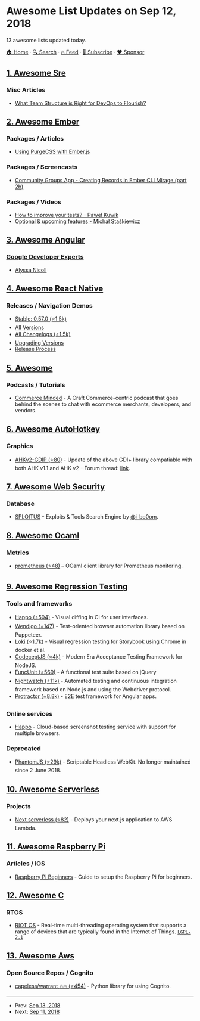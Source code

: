 # Awesome List Updates on Sep 12, 2018

13 awesome lists updated today.

[🏠 Home](/README.md) · [🔍 Search](https://www.trackawesomelist.com/search/) · [🔥 Feed](https://www.trackawesomelist.com/rss.xml) · [📮 Subscribe](https://trackawesomelist.us17.list-manage.com/subscribe?u=d2f0117aa829c83a63ec63c2f&id=36a103854c) · [❤️  Sponsor](https://github.com/sponsors/theowenyoung)



## [1. Awesome Sre](/content/dastergon/awesome-sre/README.md)

### Misc Articles

*   [What Team Structure is Right for DevOps to Flourish?](http://web.devopstopologies.com/)

## [2. Awesome Ember](/content/ember-community-russia/awesome-ember/README.md)

### Packages / Articles

*   [Using PurgeCSS with Ember.js](http://www.jurecuhalev.com/blog/2018/09/07/using-purgecss-with-ember-js/)

### Packages / Screencasts

*   [Community Groups App - Creating Records in Ember CLI Mirage (part 2b)](https://www.youtube.com/watch?v=eAI1LxgSOqw)

### Packages / Videos

*   [How to improve your tests? - Paweł Kuwik](https://www.youtube.com/watch?v=rs71sx5IZ-U\&t=0s\&list=PLxt6MasYELQ5W3y8rwGa98GsyMBdhr_cp)
*   [Optional & upcoming features - Michał Staśkiewicz](https://www.youtube.com/watch?v=4XokzPT4rgg\&t=0s\&list=PLxt6MasYELQ5W3y8rwGa98GsyMBdhr_cp)

## [3. Awesome Angular](/content/PatrickJS/awesome-angular/README.md)

### [Google Developer Experts](https://developers.google.com/experts/all/technology/web-technologies)

*   [Alyssa Nicoll](https://twitter.com/AlyssaNicoll)

## [4. Awesome React Native](/content/jondot/awesome-react-native/README.md)

### Releases / Navigation Demos

*   [Stable: 0.57.0 (⭐1.5k)](https://github.com/react-native-community/react-native-releases/blob/master/CHANGELOG.md#057)
*   [All Versions](https://facebook.github.io/react-native/versions)
*   [All Changelogs (⭐1.5k)](https://github.com/react-native-community/react-native-releases/blob/master/CHANGELOG.md)
*   [Upgrading Versions](https://facebook.github.io/react-native/docs/upgrading.html)
*   [Release Process](http://facebook.github.io/react/blog/2015/05/22/react-native-release-process.html)

## [5. Awesome](/content/craftcms/awesome/README.md)

### Podcasts / Tutorials

*   [Commerce Minded](https://www.fostercommerce.com/podcast) - A Craft Commerce-centric podcast that goes behind the scenes to chat with ecommerce merchants, developers, and vendors.

## [6. Awesome AutoHotkey](/content/ahkscript/awesome-AutoHotkey/README.md)

### Graphics

*   [AHKv2-GDIP (⭐80)](https://github.com/mmikeww/AHKv2-Gdip) - Update of the above GDI+ library compatiable with both AHK v1.1 and AHK v2 - Forum thread: [link](https://autohotkey.com/boards/viewtopic.php?f=6\&t=6517).

## [7. Awesome Web Security](/content/qazbnm456/awesome-web-security/README.md)

### Database

*   [SPLOITUS](https://sploitus.com/) - Exploits & Tools Search Engine by [@i\_bo0om](https://twitter.com/i_bo0om).

## [8. Awesome Ocaml](/content/ocaml-community/awesome-ocaml/README.md)

### Metrics

*   [prometheus (⭐48)](https://github.com/mirage/prometheus) – OCaml client library for Prometheus monitoring.

## [9. Awesome Regression Testing](/content/mojoaxel/awesome-regression-testing/README.md)

### Tools and frameworks

*   [Happo (⭐504)](https://github.com/Galooshi/happo) - Visual diffing in CI for user interfaces.
*   [Wendigo (⭐147)](https://github.com/angrykoala/wendigo) - Test-oriented browser automation library based on Puppeteer.
*   [Loki (⭐1.7k)](https://github.com/oblador/loki) - Visual regression testing for Storybook using Chrome in docker et al.
*   [CodeceptJS (⭐4k)](https://github.com/codeception/codeceptjs/) - Modern Era Acceptance Testing Framework for NodeJS.
*   [FuncUnit (⭐569)](https://github.com/bitovi/funcunit) - A functional test suite based on jQuery
*   [Nightwatch (⭐11k)](https://github.com/nightwatchjs/nightwatch) - Automated testing and continuous integration framework based on Node.js and using the Webdriver protocol.
*   [Protractor (⭐8.8k)](https://github.com/angular/protractor) - E2E test framework for Angular apps.

### Online services

*   [Happo](https://happo.io/) - Cloud-based screenshot testing service with support for multiple browsers.

### Deprecated

*   [PhantomJS (⭐29k)](https://github.com/ariya/phantomjs) - Scriptable Headless WebKit. No longer maintained since 2 June 2018.

## [10. Awesome Serverless](/content/pmuens/awesome-serverless/README.md)

### Projects

*   [Next serverless (⭐82)](https://github.com/cyrilwanner/next-serverless) - Deploys your next.js application to AWS Lambda.

## [11. Awesome Raspberry Pi](/content/thibmaek/awesome-raspberry-pi/README.md)

### Articles / iOS

*   [Raspberry Pi Beginners](https://medium.com/@anshul.ahu/how-to-setup-raspberry-pi-for-beginners-aeedc2cb994a) - Guide to setup the Raspberry Pi for beginners.

## [12. Awesome C](/content/inputsh/awesome-c/README.md)

### RTOS

*   [RIOT OS](https://www.riot-os.org/) - Real-time multi-threading operating system that supports a range of devices that are typically found in the Internet of Things. [`LGPL-2.1`](https://www.gnu.org/licenses/old-licenses/lgpl-2.1.en.html)

## [13. Awesome Aws](/content/donnemartin/awesome-aws/README.md)

### Open Source Repos / Cognito

*   [capeless/warrant :fire::fire: (⭐454)](https://github.com/capless/warrant) - Python library for using Cognito.

---

- Prev: [Sep 13, 2018](/content/2018/09/13/README.md)
- Next: [Sep 11, 2018](/content/2018/09/11/README.md)